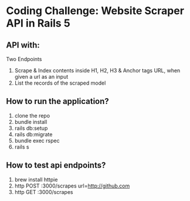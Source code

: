 # Coding Challenge: Website Scraper API in Rails 5

## API with:
  Two Endpoints
  1. Scrape & Index contents inside H1, H2, H3 & Anchor tags URL, when given a url as an input
  2. List the records of the scraped model


## How to run the application?
1. clone the repo
2. bundle install
3. rails db:setup
4. rails db:migrate
5. bundle exec rspec
6. rails s

## How to test api endpoints?
1. brew install httpie
2. http POST :3000/scrapes url=http://github.com
3. http GET :3000/scrapes
